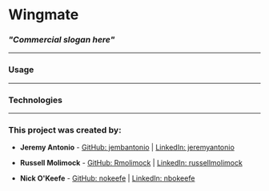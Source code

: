 # Wingmate
### *"Commercial slogan here"*
---
### Usage

---
### Technologies

---
### This project was created by:

* **Jeremy Antonio** - [GitHub: jembantonio](https://github.com/jembantonio/) | [LinkedIn: jeremyantonio](https://www.linkedin.com/in/jeremyantonio/)

* **Russell Molimock** - [GitHub: Rmolimock](https://github.com/Rmolimock/) | [LinkedIn: russellmolimock](https://www.linkedin.com/in/russellmolimock/)

* **Nick O'Keefe** - [GitHub: nokeefe](https://github.com/nokeefe/) | [LinkedIn: nbokeefe](https://www.linkedin.com/in/nbokeefe/)
